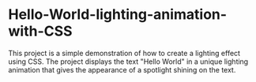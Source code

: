 # Hello-World-lighting-animation-with-CSS
This project is a simple demonstration of how to create a lighting effect using CSS. The project displays the text "Hello World" in a unique lighting animation that gives the appearance of a spotlight shining on the text.
